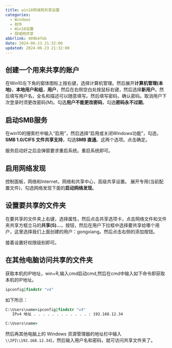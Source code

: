 ```yaml
---
title: win10局域网共享设置
categories:
  - Windows
  - 软件
  - Win10设置
  - 局域网共享
abbrlink: 409b4feb
date: 2024-06-23 21:32:00
updated: 2024-06-23 21:32:00
---
```


## 创建一个用来共享的账户

在Win10左下角的窗体图标上按右键，选择计算机管理。然后展开**计算机管理(本地)**，**本地用户和组**，**用户**，然后在右侧空白处按鼠标右键，然后选择**新用户**。然后填写用户名，全名和描述可以随意填写。然后填写密码，确认密码。取消用户下次登录时须更改密码(M)。勾选**用户不能更改密码**，勾选**密码永不过期**。

## 启动SMB服务

在win10的搜索栏中输入“启用”，然后选择“启用或关闭Windows功能”，勾选，**SMB 1.0/CIFS 文件共享支持**，勾选**SMB 直通**。这两个选项。点击确定。

服务启动好之后会弹窗要求重启系统。重启系统即可。

## 启用网络发现

控制面板，网络和Internet，网络和共享中心，高级共享设置。
展开专用(当前配置文件)，勾选网络发现下面的**启动网络发现**。

## 设置要共享的文件夹

在要共享的文件夹上右键，选择属性，然后点击共享选项卡，点击网络文件和文件夹共享方框立马的**共享(S)...**，按钮，然后在用户下拉框中选择要共享给哪个用户，这里选择我们上面创建的用户：gongxiang。然后点击右侧的添加按钮。

接着设置好权限级别即可。

## 在其他电脑访问共享的文件夹

获取本机的IP地址，win+R,输入cmd启动cmd,然后在cmd中输入如下命令即获取本机的IP地址。

```cmd
ipconfig|findstr "v4"
```

如下所示：

```cmd
C:\Users\name>ipconfig|findstr "v4"
   IPv4 地址 . . . . . . . . . . . . : 192.168.12.34

C:\Users\name>
```

然后再其他电脑上的 Windows 资源管理器的地址栏中输入`\\IP`(`\\192.168.12.34`)，然后输入用户名和密码，就可访问共享文件夹了。
